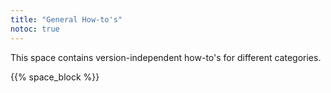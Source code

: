 ```yaml
---
title: "General How-to's"
notoc: true
---
```


This space contains version-independent how-to's for different categories.

{{% space_block %}}
